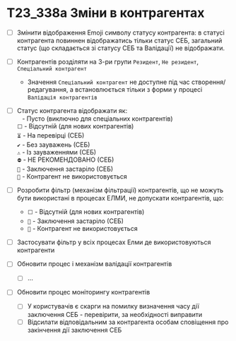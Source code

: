 # T23_338a Зміни в контрагентах

* [ ] Змінити відображення Emoji символу статусу контрагента: в статусі контрагента повиннен відображатись тільки статус СЕБ, загальний статус (що складається зі статусу СЕБ та Валідації) не відображати.
* [ ] Контрагентів розділяти на 3-ри групи `Резидент`, `Не резидент`, `Спеціальний контрагент`
  * Значення `Спеціальний контрагент` не доступне під час створення/редагування, а встановлюється тільки з форми у процесі `Валідація контрагентів`
* [ ] Статус контрагента відображати як:  
  ` ` - Пусто (виключно для спеціальних контрагентів)  
  `⬜` - Відсутній (для нових контрагентів)  
  `⏳` - На перевірці (СЕБ)  
  `✔️` - Без зауважень (СЕБ)  
  `⚠️` - Із зауваженнями (СЕБ)  
  `⛔` - НЕ РЕКОМЕНДОВАНО (СЕБ)  
  `🧊` - Заключення застаріло (СЕБ)  
  `🚫` - Контрагент не використовується
* [ ] Розробити фільтр (механізм фільтрації) контрагентів, що не можуть бути використані в процесах ЕЛМИ, не допускати контрагентів, що:
  * `⬜` - Відсутній (для нових контрагентів)    
  * `🧊` - Заключення застаріло (СЕБ)  
  * `🚫` - Контрагент не використовується

* [ ] Застосувати фільтр у всіх процесах Елми де використовуються контрагенти
* [ ] Обновити процес і механізм валідації контрагентів
  * [ ] ...
* [ ] Обновити процес моніторингу контрагентів
  * [ ] У користувачів є скарги на помилку визначення часу дії заключення СЕБ - перевірити, за необхідності виправити  
  * [ ] Відсилати відповідальним за контрагента особам сповіщення про закінчення дії заключення СЕБ
